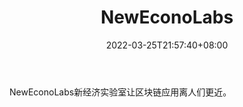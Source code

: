 ﻿---
weight: 
title: "NewEconoLabs"
description: "NewEconoLabs新经济实验室让区块链应用离人们更近"
date: 2022-03-25T21:57:40+08:00
lastmod: 2022-03-25T16:45:40+08:00
draft: false
authors: ["Metabd"]
featuredImage: "neweconolabs.jpg"
link: ""
tags: ["研究机构","NewEconoLabs"]
categories: ["navigation"]
navigation: ["研究机构"]
lightgallery: true
toc: true
pinned: false
recommend: false
recommend1: false
---
NewEconoLabs新经济实验室让区块链应用离人们更近。
